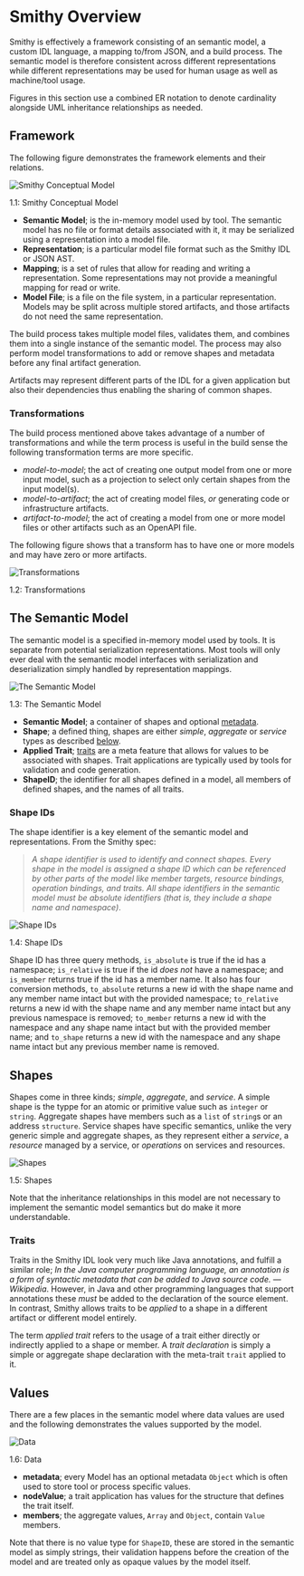 # Smithy Overview

Smithy is effectively a framework consisting of an semantic model, a custom IDL language, a mapping to/from JSON, and a build process. The semantic model is therefore consistent across different representations while different representations may be used for human usage as well as machine/tool usage. 

Figures in this section use a combined ER notation to denote cardinality alongside UML inheritance relationships as needed.

## Framework

The following figure demonstrates the framework elements and their relations.

<a name="fig_1_1"></a>![Smithy Conceptual Model](../img/smithy-model-concept.svg)
<div class="caption figure">1.1: Smithy Conceptual Model</div>

* **Semantic Model**; is the in-memory model used by tool. The semantic model has no file or format details associated with it, it may be serialized using a representation into a model file.
* **Representation**; is a particular model file format such as the Smithy IDL or JSON AST.
* **Mapping**; is a set of rules that allow for reading and writing a representation. Some representations may not provide a meaningful mapping for read or write.
* **Model File**; is a file on the file system, in a particular representation. Models may be split across multiple stored artifacts, and those artifacts do not need the same representation.

The build process takes multiple model files, validates them, and combines them into a single instance of the semantic model. The process may also perform model transformations to add or remove shapes and metadata before any final artifact generation. 

Artifacts may represent different parts of the IDL for a given application but also their dependencies thus enabling the sharing of common shapes.

### Transformations

The build process mentioned above takes advantage of a number of transformations and while the term process is useful in the build sense the following transformation terms are more specific.

* _model-to-model_; the act of creating one output model from one or more input model, such as a projection to select only certain shapes from the input model(s).
* _model-to-artifact_; the act of creating model files, _or_ generating code or infrastructure artifacts.
* _artifact-to-model_; the act of creating a model from one or more model files or other artifacts such as an OpenAPI file.

The following figure shows that a transform has to have one or more models and may have zero or more artifacts.

<a name="fig_1_2"></a>![Transformations](../img/smithy-model-transforms.svg)
<div class="caption figure">1.2: Transformations</div>


## The Semantic Model

The semantic model is a specified in-memory model used by tools. It is separate from potential serialization representations. Most tools will only ever deal with the semantic model interfaces with serialization and deserialization simply handled by representation mappings.

<a name="fig_1_3"></a>![The Semantic Model](../img/smithy-model-model.svg)
<div class="caption figure">1.3: The Semantic Model</div>

* **Semantic Model**; a container of shapes and optional [metadata](#values).
* **Shape**; a defined thing, shapes are either _simple_, _aggregate_ or _service_ types as described [below](#shapes).
* **Applied Trait**; [traits](#traits) are a meta feature that allows for values to be associated with shapes. Trait applications  are typically used by tools for validation and code generation.
* **ShapeID**; the identifier for all shapes defined in a model, all members of defined shapes, and the names of all traits.

### Shape IDs

The shape identifier is a key element of the semantic model and representations. From the Smithy spec:

> _A shape identifier is used to identify and connect shapes. Every shape in the model is assigned a shape ID which can be referenced by other parts of the model like member targets, resource bindings, operation bindings, and traits. All shape identifiers in the semantic model must be absolute identifiers (that is, they include a shape name and namespace)_.

<a name="fig_1_4"></a>![Shape IDs](../img/smithy-model-shapeid.svg)
<div class="caption figure">1.4: Shape IDs</div>

Shape ID has three query methods, `is_absolute` is true if the id has a namespace; `is_relative` is true if the id _does not_ have a namespace; and `is_member` returns true if the id has a member name. It also has four conversion methods, `to_absolute` returns a new id with the shape name and any member name intact but with the provided namespace; `to_relative` returns a new id with the shape name and any member name intact but any previous namespace is removed; `to_member` returns a new id with the namespace and any shape name intact but with the provided member name; and `to_shape` returns a new id with the namespace and any shape name intact but any previous member name is removed.

## Shapes

Shapes come in three kinds; _simple_, _aggregate_, and _service_. A simple shape is the typpe for an atomic or primitive value such as `integer` or `string`. Aggregate shapes have members such as a `list` of `string`s or an address `structure`. Service shapes have specific semantics, unlike the very generic simple and aggregate shapes, as they represent either a _service_, a _resource_ managed by a service, or _operations_ on services and resources.

<a name="fig_1_5"></a>![Shapes](../img/smithy-model-shapes.svg)
<div class="caption figure">1.5: Shapes</div>

Note that the inheritance relationships in this model are not necessary to implement the semantic model semantics but do make it more understandable.

### Traits

Traits in the Smithy IDL look very much like Java annotations, and fulfill a similar role; _In the Java computer programming language, an annotation is a form of syntactic metadata that can be added to Java source code._ — _Wikipedia_. However, in Java and other programming languages that support annotations these _must_ be added to the declaration of the source element. In contrast, Smithy allows traits to be _applied_ to a shape in a different artifact or different model entirely.

The term _applied trait_ refers to the usage of a trait either directly or indirectly applied to a shape or member. A _trait declaration_ is simply a simple or aggregate shape declaration with the meta-trait `trait` applied to it.

## Values

There are a few places in the semantic model where data values are used and the following demonstrates the values supported by the model. 

<a name="fig_1_6"></a>![Data](../img/smithy-model-values.svg)
<div class="caption figure">1.6: Data</div>

* **metadata**; every Model has an optional metadata `Object` which is often used to store tool or process specific values.
* **nodeValue**; a trait application has values for the structure that defines the trait itself.
* **members**; the aggregate values, `Array` and `Object`, contain `Value` members.

Note that there is no value type for `ShapeID`, these are stored in the semantic model as simply strings, their validation happens before the creation of the model and are treated only as opaque values by the model itself.
